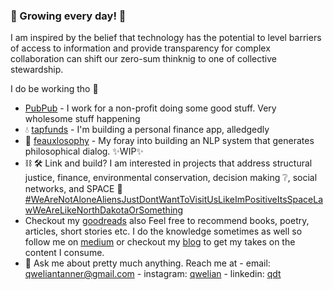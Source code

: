 ### :seedling: Growing every day! :seedling:

I am inspired by the belief that technology has the potential to level barriers of access to information and provide transparency for complex collaboration can shift our zero-sum thinknig to one of collective stewardship.

I do be working tho :eyes:

- [PubPub](https://www.pubpub.org/) - I work for a non-profit doing some good stuff. Very wholesome stuff happening
- :droplet: [tapfunds](https://github.com/tapfunds) - I'm building a personal finance app, alledgedly
- 🧠 [feauxlosophy](https://github.com/qweliant/feauxlosphy) - My foray into building an NLP system that generates philosophical dialog. ✨WIP✨
- ⛓ 🛠 Link and build? I am interested in projects that address structural justice, finance, environmental conservation, decision making :grey_question:, social networks, and SPACE :milky_way: [#WeAreNotAloneAliensJustDontWantToVisitUsLikeImPositiveItsSpaceLawWeAreLikeNorthDakotaOrSomething]()
-  Checkout my [goodreads](https://www.goodreads.com/review/list/96621682-qwelian-tanner?shelf=currently-reading) also Feel free to recommend books, poetry, articles, short stories etc. I do the knowledge sometimes as well so follow me on [medium](https://medium.com/@qweliantanner) or checkout my [blog](https://www.qwelian.com) to get my takes on the content I consume. 
- 💬 Ask me about pretty much anything. Reach me at - email: <qweliantanner@gmail.com> - instagram: [qwelian](https://www.instagram.com/qwelian/) - linkedin: [qdt](https://www.linkedin.com/in/qdt/)

